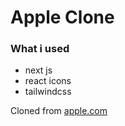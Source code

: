 # Apple Clone

### What i used

- next js
- react icons
- tailwindcss

Cloned from [apple.com](https://apple.com)
